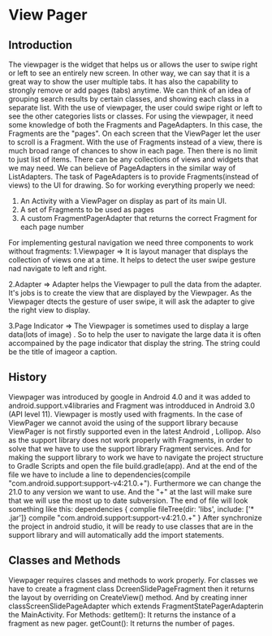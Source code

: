 # View Pager

## Introduction
The viewpager is the widget that helps us or allows the user to swipe right or left to see an entirely new screen. In other way, we can say that it is a great way to show the user multiple tabs. It has also the capability to strongly remove or add pages (tabs) anytime. We can think of an idea of grouping search results by certain classes, and showing each class in a separate list. With the use of viewpager, the user could swipe right or left to see the other categories lists or classes. For using the viewpager, it need some knowledge of both the Fragments and PageAdapters. In this case, the Fragments are the "pages". On each screen that the ViewPager let the user to scroll is a Fragment. With the use of Fragments instead of a view, there is much broad range of chances to show in each page. Then there is no limit to just list of items. There can be  any collections of views and widgets that we may need. We can believe of PageAdapters in the similar way of ListAdapters. The task of PageAdapters is to provide Fragments(instead of views) to the UI for drawing. So for working everything properly we need:
1. An Activity with a ViewPager on display as part of its main UI. 
2. A set of Fragments to be used as pages
3. A custom  FragmentPagerAdapter that returns the correct Fragment for each page number

 For implementing gestural navigation we need three components to work without fragments:
1.Viewpager => It is layout manager that displays the collection of views one at a time. It helps to detect the user swipe gesture nad navigate to left and right. 

2.Adapter => Adapter helps the Viewpager to pull the data from the adapter. It's jobs is to create the view that are displayed by the Viewpager. As the Viewpager dtects the gesture of user swipe, it will ask the adapter to give the right view to display.

3.Page Indicator => The Viewpager is sometimes used to display a large data(lots of image) . So to help the user to navigate the large data it is often accompained by the page indicator that display the string. The string could be the title of imageor a caption.



## History
Viewpager was introduced by google in Android 4.0 and it was added to android.support.v4libraries and Fragment was introdduced in Android 3.0 (API level 11). Viewpager is mostly used with fragments. In the case of ViewPager we cannot avoid the using of the support library because ViewPager is not firstly supported even in the latest Android , Lollipop. Also as the support library does not work properly with Fragments, in order to solve that we have to use the support library Fragment services. And for making the support library to work we have to navigate the project structure to Gradle Scripts and open the file build.gradle(app). And at the end of the file we have to include a line to dependencies(compile "com.android.support:support-v4:21.0.+"). Furthermore we can change the 21.0 to any version we want to use. And the "+" at the last will make sure that we will use the most up to date subversion. The end of file will look something like this:
dependencies {
  complie fileTree(dir: 'libs', include: ['* .jar']}
  compile "com.android.support:support-v4:21.0.+"
  }
After synchronize the project in android studio, it will be ready to use classes that are in the support library and will automatically add the import statements.

## Classes and Methods
Viewpager requires classes and methods to work properly. For classes we have to create a fragment class  DcreenSlidePageFragment then it returns the layout by overriding on CreateView() method. And by creating inner classScreenSlidePageAdapter which extends FragmentStatePagerAdapterin the MainActivity. 
For Methods:
getItem(): It returns the instance of a fragment as new pager.
getCount(): It returns the number of pages.
